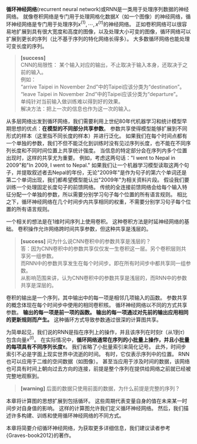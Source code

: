 **循环神经网络**(recurrent neural network)或RNN是一类用于处理序列数据的神经网络。
就像卷积网络是专门用于处理网格化数据$X$（如一个图像）的神经网络，循环神经网络是专门用于处理序列$x^{(1)}, \cdots, x^{(\tau)}$的神经网络。
正如卷积网络可以很容易地扩展到具有很大宽度和高度的图像，以及处理大小可变的图像，循环网络可以扩展到更长的序列（比不基于序列的特化网络长得多）。
大多数循环网络也能处理可变长度的序列。 

> **[success]**  
> CNN的局限性：
某个输入对应的输出，不止取决于输入本身，还取决于之前的输入。  
例如：  
“arrive Taipei in November 2nd”中的Taipei应该分类为“destination”。  
“leave Taipei in November 2nd”中的Taipei应该分类为“departure”。  
单纯针对当前输入做训练难以得到好的效果。  
解决方法：把上一次的信息也作为这一次的输入。  

从多层网络出发到循环网络，我们需要利用上世纪80年代机器学习和统计模型早期思想的优点：**在模型的不同部分共享参数**。
参数共享使得模型能够扩展到不同形式的样本（这里指不同长度的样本）并进行泛化。
如果我们在每个时间点都有一个单独的参数，我们不但不能泛化到训练时没有见过序列长度，也不能在不同序列长度和不同时间位置上共享统计强度。
当信息的特定部分会在序列内多个位置出现时，这样的共享尤为重要。
例如，考虑这两句话："I went to Nepal in 2009"和"In 2009, I went to Nepal." 
如果我们让一个机器学习模型读取这两个句子，并提取叙述者去Nepal的年份，无论"2009年"是作为句子的第六个单词还是第二个单词出现，我们都希望模型能认出"2009年"为相关资料片段。
假设我们要训练一个处理固定长度句子的前馈网络。
传统的全连接前馈网络会给每个输入特征分配一个单独的参数，所以需要分别学习句子每个位置的所有语言规则。
相比之下，循环神经网络在几个时间步内共享相同的权重，不需要分别学习句子每个位置的所有语言规则。

一个相关的想法是在1维时间序列上使用卷积。
这种卷积方法是时延神经网络的基础。
卷积操作允许网络跨时间共享参数，但这种共享是浅层的。  
> **[success]** 问为什么说CNN卷积中的参数共享是浅层的？  
答：因为CNN卷积中的参数共享仅仅发一生卷积这一层。另个卷积层则共享另一组参数。  
而RNN中的参数共享发生在每个时间步。即在所有时间步中都共享同一组参数。  
从影响范围来讲，认为CNN卷积中的参数共享是浅层的，而RNN中的参数共享是深层的。  

卷积的输出是一个序列，其中输出中的每一项是相邻几项输入的函数。
参数共享的概念体现在每个时间步中使用的相同卷积核。
循环神经网络以不同的方式共享参数。
**输出的每一项是前一项的函数。
输出的每一项通过对先前的输出应用相同的更新规则而产生。**
这种循环方式导致参数通过很深的计算图共享。

为简单起见，我们说的RNN是指在序列上的操作，并且该序列在时刻$t$（从1到$\tau$）包含向量$x^{(t)}$。
在实际情况中，**循环网络通常在序列的小批量上操作，并且小批量的每项具有不同序列长度$\tau$**。
我们省略了小批量索引来简化记号。
此外，时间步索引不必是字面上现实世界中流逝的时间。
有时，它仅表示序列中的位置。
RNN也可以应用于二维的空间数据（如图像）。
甚至当应用于涉及时间的数据，该网络也可具有时间上朝向过去方向的连接，前提是整个序列在提供给网络之前就已经被完整地观察到。  
> **[warning]** 后面的数据只使用前面的数据，为什么前提是完整的序列？  

本章将计算图的思想扩展到包括循环。
这些周期代表变量自身的值在未来某一时间步对自身值的影响。
这样的计算图允许我们定义循环神经网络。
然后，我们描述许多构建、训练和使用循环神经网络的不同方式。

本章将简要介绍循环神经网络，为获取更多详细信息，我们建议读者参考{Graves-book2012}的著作。